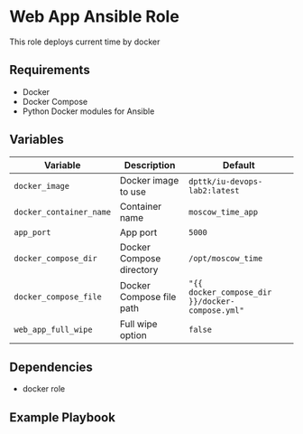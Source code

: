 # Web App Ansible Role

This role deploys current time by docker

## Requirements

- Docker
- Docker Compose
- Python Docker modules for Ansible

## Variables

| Variable | Description | Default |
|----------|-------------|---------|
| `docker_image` | Docker image to use | `dpttk/iu-devops-lab2:latest` |
| `docker_container_name` | Container name | `moscow_time_app` |
| `app_port` | App port | `5000` |
| `docker_compose_dir` | Docker Compose directory | `/opt/moscow_time` |
| `docker_compose_file` | Docker Compose file path | `"{{ docker_compose_dir }}/docker-compose.yml"` |
| `web_app_full_wipe` | Full wipe option | `false` |

## Dependencies

- docker role

## Example Playbook